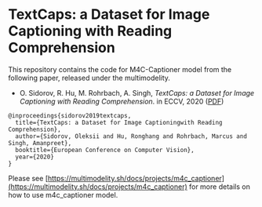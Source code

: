 # TextCaps: a Dataset for Image Captioning with Reading Comprehension

This repository contains the code for M4C-Captioner model from the following paper, released under the multimodelity.

* O. Sidorov, R. Hu, M. Rohrbach, A. Singh, *TextCaps: a Dataset for Image Captioning with Reading Comprehension*. in ECCV, 2020 ([PDF](https://arxiv.org/pdf/2003.12462.pdf))
```
@inproceedings{sidorov2019textcaps,
  title={TextCaps: a Dataset for Image Captioningwith Reading Comprehension},
  author={Sidorov, Oleksii and Hu, Ronghang and Rohrbach, Marcus and Singh, Amanpreet},
  booktitle={European Conference on Computer Vision},
  year={2020}
}
```

Please see [https://multimodelity.sh/docs/projects/m4c_captioner](https://multimodelity.sh/docs/projects/m4c_captioner) for more details on how to use m4c_captioner model.
